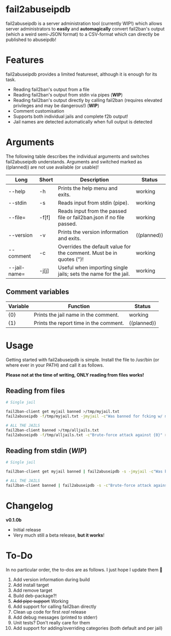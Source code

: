# fail2abuseipdb

fail2abuseipdb is a server administration tool (currently WIP!) which allows server administrators to **easily** and **automagically** convert
fail2ban's output (which a weird semi-JSON format) to a CSV-format which can directly be published to abuseipdb!

# Features
fail2abuseipdb provides a limited featureset, although it is enough for its task.

 - Reading fail2ban's output from a file
 - Reading fail2ban's output from stdin via pipes (**WIP**)
 - Reading fail2ban's output directly by calling fail2ban (requires elevated privileges and may be dangerous!) (**WIP**)
 - Comment customisation
 - Supports both individual jails and complete f2b output!
 - Jail names are detected automatically when full output is detected

# Arguments

The following table describes the individual arguments and switches fail2abuseipdb understands.
Arguments and switched marked as ((planned)) are not use available (or usable)!

| Long          | Short | Description                                                           | Status        |
|---------------|-------|-----------------------------------------------------------------------|---------------|
| --help        | -h    | Prints the help menu and exits.                                       | working       |
| --stdin       | -s    | Reads input from stdin (pipe).                                        | working       |
| --file=       | -f[f] | Reads input from the passed file or fail2ban.json if no file passed.  | working       |
| --version     | -v    | Prints the version information and exits.                             | ((planned))   |
| --comment     | -c    | Overrides the default value for the comment. Must be in quotes (")!   | working       |
| --jail-name=  | -j[j] | Useful when importing single jails; sets the name for the jail.       | working       |

## Comment variables
| Variable      | Function                                                                      | Status        |
|---------------|-------------------------------------------------------------------------------|---------------|
| {0}           | Prints the jail name in the comment.                                          | working       |
| {1}           | Prints the report time in the comment.                                        | ((planned))   |

# Usage

Getting started with fail2abuseipdb is simple. Install the file to /usr/bin (or where ever in your PATH) and call it as follows.

**Please not at the time of writing, ONLY reading from files works!**

## Reading from files
```bash
# Single jail

fail2ban-client get myjail banned >/tmp/myjail.txt
fail2abuseipdb -f/tmp/myjail.txt -jmyjail -c"Was banned for fcking w/ my shit. Fail2ban jail: {0}" >/tmp/myjail.csv

# ALL THE JAILS
fail2ban-client banned >/tmp/alljails.txt
fail2abuseipdb -f/tmp/alljails.txt -c"Brute-force attack against {0}" >/tmp/alljails.csv
```

## Reading from stdin (*WIP*)
```bash
# Single jail

fail2ban-client get myjail banned | fail2abuseipdb -s -jmyjail -c"Was banned for fcking w/ my shit. Fail2ban jail: {0}" >/tmp/myjail.csv

# ALL THE JAILS
fail2ban-client banned | fail2abuseipdb -s -c"Brute-force attack against {0}" >/tmp/alljails.csv
```

# Changelog

**v0.1.0b**

 - Initial release
 - Very much still a beta release, **but it works**!

# To-Do

In no particular order, the to-dos are as follows. I just hope I update them 🫣

 1) Add version information during build
 2) Add install target
 3) Add remove target
 4) Build deb-package?!
 5) ~~Add pipe support~~ Working
 6) Add support for calling fail2ban directly
 7) Clean up code for first *real* release
 8) Add debug messages (printed to stderr)
 9) Unit tests? Don't really care for them
 10) Add support for adding/overriding categories (both default and per jail)
